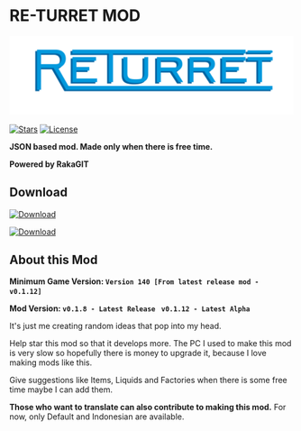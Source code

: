 # RE-TURRET MOD

![logo](packs/README/ReTurretBlue.png)

[![Stars](https://img.shields.io/github/stars/RakaGIT/ReTurret?l&style=for-the-badge&logo=github&logoColor=00c90d&color=00ba0c&label=MOD%20STAR)]()
[![License](https://img.shields.io/github/license/RakaGIT/ReTurret?label=MOD%20LICENSE&logo=bitwarden&logoColor=green&style=for-the-badge)](https://github.com/RakaGIT/ReTurret/blob/main/LICENSE)

****JSON based mod. Made only when there is free time.****

**Powered by RakaGIT**

## Download

[![Download](https://img.shields.io/github/v/release/RakaGIT/ReTurret?color=00aeff&include_prereleases&label=DOWNLOAD%20LATEST%20RELEASE&logo=acclaim&logoColor=00bbff&style=for-the-badge)](https://github.com/RakaGIT/ReTurret/releases)

[![Download](https://img.shields.io/badge/DOWNLOAD%20LATEST%20CODE-v0.1.12--ALPHA-f5e342?style=for-the-badge&logo=onlyoffice&logoColor=f5e342)](https://github.com/RakaGIT/ReTurret/archive/refs/heads/main.zip)

## About this Mod

****Minimum Game Version:
`Version 140 [From latest release mod - v0.1.12]`****

****Mod Version:
`v0.1.8 - Latest Release `
`v0.1.12 - Latest Alpha`****

It's just me creating random ideas that pop into my head.

Help star this mod so that it develops more.
The PC I used to make this mod is very slow so hopefully there is money to upgrade it, because I love making mods like this.

Give suggestions like Items, Liquids and Factories when there is some free time maybe I can add them.

****Those who want to translate can also contribute to making this mod.****
For now, only Default and Indonesian are available.

